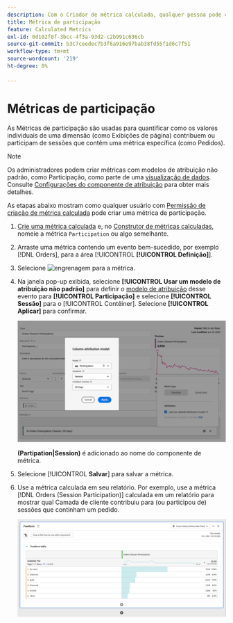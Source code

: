 ```yaml
---
description: Com o Criador de métrica calculada, qualquer pessoa pode criar uma métrica de participação.
title: Métrica de participação
feature: Calculated Metrics
exl-id: 0d102f0f-3bcc-4f3a-93d2-c2b991c636cb
source-git-commit: b3c7ceedec7b3f6a916e97bab38fd55f1d6c7f51
workflow-type: tm+mt
source-wordcount: '219'
ht-degree: 0%

---
```


# Métricas de participação

As Métricas de participação são usadas para quantificar como os valores individuais de uma dimensão (como Exibições de página) contribuem ou participam de sessões que contêm uma métrica específica (como Pedidos).

>[!NOTE]
>
>Os administradores podem criar métricas com modelos de atribuição não padrão, como Participação, como parte de uma [visualização de dados](https://experienceleague.adobe.com/pt-br/docs/analytics-platform/using/cja-dataviews/data-views). Consulte [Configurações do componente de atribuição](../../../data-views/component-settings/attribution.md) para obter mais detalhes.

As etapas abaixo mostram como qualquer usuário com [Permissão de criação de métrica calculada](/help/technotes//access-control.md#user-level-access) pode criar uma métrica de participação.

1. [Crie uma métrica calculada](cm-workflow.md) e, no [Construtor de métricas calculadas](cm-build-metrics.md), nomeie a métrica `Participation` ou algo semelhante.
1. Arraste uma métrica contendo um evento bem-sucedido, por exemplo [!DNL Orders], para a área [!UICONTROL **[!UICONTROL Definição]**].
1. Selecione ![engrenagem](https://spectrum.adobe.com/static/icons/workflow_18/Smock_Settings_18_N.svg) para a métrica.
1. Na janela pop-up exibida, selecione **[!UICONTROL Usar um modelo de atribuição não padrão]** para definir o [modelo de atribuição](/help/components/calc-metrics/cm-workflow/m-metric-type-alloc.md) desse evento para **[!UICONTROL Participação]** e selecione **[!UICONTROL Sessão]** para o [!UICONTROL Contêiner]. Selecione **[!UICONTROL Aplicar]** para confirmar.


   ![Pop-up de modelo de atribuição de coluna mostrando a Participação selecionada como o modelo e a Sessão selecionada para a janela de pesquisa.](assets/participation-setup.png)

   **(Partipation|Session)** é adicionado ao nome do componente de métrica.



1. Selecione [!UICONTROL **Salvar**] para salvar a métrica.
1. Use a métrica calculada em seu relatório. Por exemplo, use a métrica [!DNL Orders (Session Participation)] calculada em um relatório para mostrar qual Camada de cliente contribuiu para (ou participou de) sessões que continham um pedido.

   ![Tabela de forma livre mostrando a camada e os pedidos do cliente.](assets/participation-pages-customer-tier.png)
